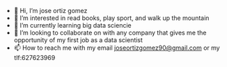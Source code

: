 - 👋 Hi, I’m jose ortiz gomez
- 👀 I’m interested in read books, play sport, and walk up the mountain   
- 🌱 I’m currently learning big data sciencie
- 💞️ I’m looking to collaborate on with any company that gives me the opportunity of my first job as a data scientist
- 📫 How to reach me with my email joseortizgomez90@gmail.com or my tlf:627623969

<!---
joseortizgomez90/joseortizgomez90 is a ✨ special ✨ repository because its `README.md` (this file) appears on your GitHub profile.
You can click the Preview link to take a look at your changes.
--->
